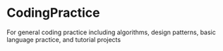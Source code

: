# CodingPractice
For general coding practice including algorithms, design patterns, basic language practice, and tutorial projects
